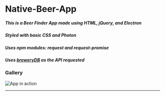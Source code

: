 # Native-Beer-App

##### This is a Beer Finder App made using HTML, jQuery, and Electron
##### Styled with basic CSS and Photon
##### Uses npm modules: request and request-promise
##### Uses [breweryDB](http://www.brewerydb.com/) as the API requested

### Gallery

![App in action](http://www.giphy.com/gifs/l0MYPbjqq6dkWYjC0 "GIF of App")



---

